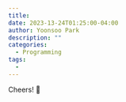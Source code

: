 ```yaml
---
title:
date: 2023-13-24T01:25:00-04:00
author: Yoonsoo Park
description: ""
categories:
  - Programming
tags:
  -
---
```


Cheers! 🍺
